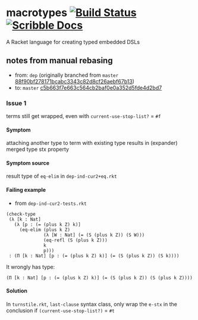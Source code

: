 # macrotypes [![Build Status](https://travis-ci.org/stchang/macrotypes.svg?branch=master)](https://travis-ci.org/stchang/macrotypes) [![Scribble Docs](https://img.shields.io/badge/Docs-Scribble%20-blue.svg)](http://docs.racket-lang.org/turnstile/index.html)

A Racket language for creating typed embedded DSLs

## notes from manual rebasing

- from: `dep` (originally branched from `master` [88f90bf278171bcabc3343c82d8cf26aebf67b13](https://github.com/stchang/macrotypes/commit/88f90bf278171bcabc3343c82d8cf26aebf67b13))
- to: `master` [c5b663f7e663c564cb2baf0e0a352d5fde4d2bd7](https://github.com/stchang/macrotypes/commit/c5b663f7e663c564cb2baf0e0a352d5fde4d2bd7)

### Issue 1
terms still get wrapped, even with `current-use-stop-list?` = `#f`

#### Symptom
attaching another type to term with existing type results in (expander) merged type stx property

#### Symptom source
result type of `eq-elim` in `dep-ind-cur2+eq.rkt`

#### Failing example
- from `dep-ind-cur2-tests.rkt`

```racket
(check-type
 (λ [k : Nat]
   (λ [p : (= (plus k Z) k)]
     (eq-elim (plus k Z)
              (λ [W : Nat] (= (S (plus k Z)) (S W)))
              (eq-refl (S (plus k Z)))
              k
              p)))
 : (Π [k : Nat] [p : (= (plus k Z) k)] (= (S (plus k Z)) (S k))))
 ```

It wrongly has type:
```
(Π [k : Nat] [p : (= (plus k Z) k)] (= (S (plus k Z)) (S (plus k Z))))
```

#### Solution
In `turnstile.rkt`, `last-clause` syntax class, only wrap the `e-stx` in the conclusion if `(current-use-stop-list?)` = `#t`